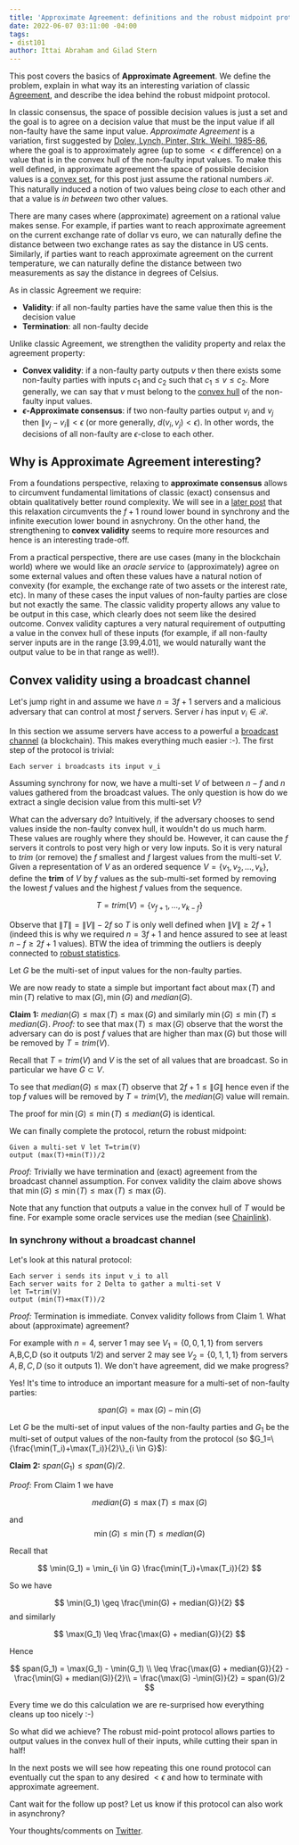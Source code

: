 ```yaml
---
title: 'Approximate Agreement: definitions and the robust midpoint protocol'
date: 2022-06-07 03:11:00 -04:00
tags:
- dist101
author: Ittai Abraham and Gilad Stern
---
```


This post covers the basics of **Approximate Agreement**. We define the problem, explain in what way its an interesting variation of classic [Agreement](https://decentralizedthoughts.github.io/2019-06-27-defining-consensus/), and describe the idea behind the robust midpoint protocol.


In classic consensus, the space of possible decision values is just a set and the goal is to agree on a decision value that must be the input value if all non-faulty have the same input value. *Approximate Agreement* is a variation, first suggested by [Dolev, Lynch, Pinter, Strk, Weihl, 1985-86](https://groups.csail.mit.edu/tds/papers/Lynch/jacm86.pdf), where the goal is to approximately agree (up to some $<\epsilon$ difference) on a value that is in the convex hull of the non-faulty input values. To make this well defined, in approximate agreement the space of possible decision values is a [convex set](https://en.wikipedia.org/wiki/Convex_set), for this post just assume the rational numbers $\mathcal{R}$. This naturally induced a notion of two values being *close* to each other  and that a value is *in between* two other values.

There are many cases where (approximate) agreement on a rational value makes sense. For example, if parties want to reach approximate agreement on the current exchange rate of dollar vs euro, we can naturally define the distance between two exchange rates as say the distance in US cents. Similarly, if parties want to reach approximate agreement on the current temperature, we can naturally define the distance between two measurements as say the distance in degrees of Celsius.


As in classic Agreement we require:

* **Validity**: if all non-faulty parties have the same value then this is the decision value
* **Termination**: all non-faulty decide

Unlike classic Agreement, we strengthen the validity property and relax the agreement property:
* **Convex validity**: if a non-faulty party outputs $v$ then there exists some non-faulty parties with inputs $c_1$ and $c_2$ such that $c_1 \leq v \leq c_2$. More generally, we can say that $v$ must belong to the [convex hull](https://en.wikipedia.org/wiki/Convex_hull) of the non-faulty input values.
* **$\epsilon$-Approximate consensus**: if two non-faulty parties output $v_i$ and $v_j$  then $\|v_j-v_i\|<\epsilon$ (or more generally, $d(v_i,v_j)<\epsilon$). In other words, the decisions of all non-faulty are $\epsilon$-close to each other.


## Why is Approximate Agreement interesting?


From a foundations perspective, relaxing to **approximate consensus** allows to circumvent fundamental limitations of classic (exact) consensus and obtain qualitatively better round complexity. We will see in a [later post](..) that this relaxation circumvents the $f+1$ round lower bound in synchrony and the infinite execution lower bound in asnychrony. On the other hand, the strengthening to **convex validity** seems to require more resources and hence is an interesting trade-off.

From a practical perspective, there are use cases (many in the blockchain world) where we would like an *oracle service* to (approximately) agree on some external values and often these values have a natural notion of convexity (for example, the exchange rate of two assets or the interest rate, etc). In many of these cases the input values of non-faulty parties are close but not exactly the same. The classic validity property allows any value to be output in this case, which clearly does not seem like the desired outcome. Convex validity captures a very natural requirement of outputting a value in the convex hull of these inputs (for example, if all non-faulty server inputs are in the range [3.99,4.01], we would naturally want the output value to be in that range as well!).


## Convex validity using a broadcast channel

Let's jump right in and assume we have $n=3f+1$ servers and a malicious adversary that can control at most $f$ servers. Server $i$ has input $v_i \in \mathcal{R}$.

In this section we assume servers have access to a powerful a [broadcast channel](https://decentralizedthoughts.github.io/2019-06-27-defining-consensus/) (a blockchain). This makes everything much easier :-). The first step of the protocol is trivial:
```
Each server i broadcasts its input v_i
```

Assuming synchrony for now, we have a multi-set $V$ of between $n-f$ and $n$ values gathered from the broadcast values. The only question is how do we extract a single decision value from this multi-set $V$?

What can the adversary do? Intuitively, if the adversary chooses to send values inside the non-faulty convex hull, it wouldn't do us much harm. These values are roughly where they should be. However, it can cause the $f$ servers it controls to post very high or very low inputs. So it is very natural to *trim* (or remove) the $f$ smallest and $f$ largest values from the multi-set $V$. Given a representation of $V$ as an ordered sequence $V=\{v_1,v_2,\dots, v_k\}$, define the **trim** of $V$ by $f$ values as the sub-multi-set formed by removing the lowest $f$ values and the highest $f$ values from the sequence.  

$$
T=trim(V)=\{v_{f+1},\dots,v_{k-f}\}
$$

Observe that $\|T\| = \|V\|-2f$ so $T$ is only well defined when $\|V\| \geq 2f+1$ (indeed this is why we required $n=3f+1$ and hence assured to see at least $n-f \geq 2f+1$ values). BTW the idea of trimming the outliers is deeply connected to [robust statistics](https://en.wikipedia.org/wiki/Robust_statistics).  

Let $G$ be the multi-set of input values for the non-faulty parties.

We are now ready to state a simple but important fact about $\max(T)$ and $\min(T)$ relative to $\max(G), \min(G)$ and $median(G)$.

**Claim 1:** $median(G) \leq \max(T) \leq \max(G)$ and similarly $\min(G) \leq \min(T) \leq median(G)$.
*Proof:* to see that $\max(T) \leq \max(G)$ observe that the worst the adversary can do is post $f$ values that are higher than $\max(G)$ but those will be removed by $T=trim(V)$.

Recall that $T=trim(V)$ and $V$ is the set of all values that are broadcast. So in particular we have $G \subset V$.

To see that $median(G) \leq \max(T)$ observe that $2f+1 \leq  \|G\|$ hence even if the top $f$ values will be removed by $T=trim(V)$, the $median(G)$ value will remain.

The proof for $\min(G) \leq \min(T) \leq median(G)$ is identical.

We can finally complete the protocol, return the robust midpoint:

```
Given a multi-set V let T=trim(V)
output (max(T)+min(T))/2
```


*Proof:* Trivially we have termination and (exact) agreement from the broadcast channel assumption. For convex validity the claim above shows that $\min(G) \leq \min(T) \leq \max(T) \leq \max(G)$.

Note that any function that outputs a value in the convex hull of $T$ would be fine. For example some oracle services use the median (see [Chainlink](https://research.chain.link/whitepaper-v2.pdf)).



### In synchrony without a broadcast channel

Let's look at this natural protocol:
```
Each server i sends its input v_i to all
Each server waits for 2 Delta to gather a multi-set V
let T=trim(V)
output (min(T)+max(T))/2
```

*Proof:* Termination is immediate. Convex validity follows from Claim 1. What about (approximate) agreement?


For example with $n=4$, server 1 may see $V_1=\{0,0,1,1\}$ from servers A,B,C,D (so it outputs 1/2) and  server 2 may see $V_2 = \{0,1,1,1\}$ from servers $A,B,C,D$ (so it outputs 1). We don't have agreement, did we make progress? 

Yes! It's time to introduce an important measure for a multi-set of non-faulty parties:

$$ 
span(G) = \max(G)-\min(G)
$$

Let $G$ be the multi-set of input values of the non-faulty parties and $G_1$ be the multi-set of output values of the non-faulty from the protocol (so $G_1=\{\frac{\min(T_i)+\max(T_i)}{2}\}_{i \in G}$):

**Claim 2:** $span(G_1) \leq span(G)/2$.

*Proof:*  From Claim 1 we have 

$$
median(G) \leq \max(T) \leq \max(G)
$$


and 
$$
\min(G) \leq \min(T) \leq median(G)
$$

Recall that

$$
\min(G_1) = \min_{i \in G} \frac{\min(T_i)+\max(T_i)}{2}
$$ 

So we have

$$
\min(G_1) \geq \frac{\min(G) + median(G)}{2}
$$ and similarly 

$$
\max(G_1) \leq \frac{\max(G) + median(G)}{2}
$$

Hence 

$$
span(G_1) =  \max(G_1) - \min(G_1) \\
\leq \frac{\max(G) + median(G)}{2} - \frac{\min(G) + median(G)}{2}\\
= \frac{\max(G) -\min(G)}{2} = span(G)/2
$$

Every time we do this calculation we are re-surprised how everything cleans up too nicely :-)

So what did we achieve? The robust mid-point protocol allows parties to output values in the convex hull of their inputs, while cutting their span in half!

In the next posts we will see how repeating this one round protocol can eventually cut the span to any desired $<\epsilon$ and how to terminate with approximate agreement.

Cant wait for the follow up post? Let us know if this protocol can also work in asynchrony?

Your thoughts/comments on [Twitter](https://twitter.com/ittaia/status/1534074996083109888?s=20&t=ytroU493gGzJind9MeGJKQ).

